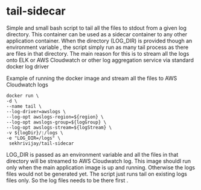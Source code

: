 # tail-sidecar

Simple and small bash script to tail all the files to stdout from a given log directory.
This container can be used as a sidecar container to any other application container. When the directory (LOG_DIR) is provided though an environment variable , the script simply run as many tail process as there are files in that directory. 
The main reason for this is to stream all the logs onto ELK or AWS Cloudwatch or other log aggregation service via standard docker log driver 

Example of running the docker image and stream all the files to AWS Cloudwatch logs 

    docker run \
    -d \
    --name tail \
    --log-driver=awslogs \
    --log-opt awslogs-region=${region} \
    --log-opt awslogs-group=${logGroup} \
    --log-opt awslogs-stream=${logStream} \
    -v ${logDir}/:/logs \
    -e "LOG_DIR=/logs" \
     sekhrivijay/tail-sidecar

LOG_DIR is passed as an environment variable and all the files in that directory will be streamed to AWS Cloudwatch log. This image shouldl run only when the main application image is up and running. Otherwise the logs files would not be generated yet. The script just runs tail on existing logs files only. So the log files needs to be there first .
